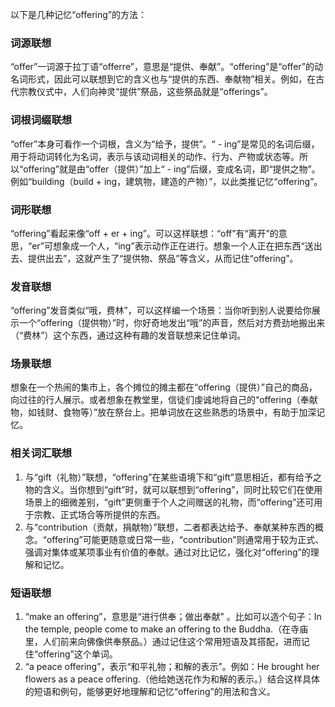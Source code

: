以下是几种记忆“offering”的方法：

### 词源联想
“offer”一词源于拉丁语“offerre”，意思是“提供、奉献”。“offering”是“offer”的动名词形式，因此可以联想到它的含义也与“提供的东西、奉献物”相关。例如，在古代宗教仪式中，人们向神灵“提供”祭品，这些祭品就是“offerings”。

### 词根词缀联想
“offer”本身可看作一个词根，含义为“给予，提供”。“ - ing”是常见的名词后缀，用于将动词转化为名词，表示与该动词相关的动作、行为、产物或状态等。所以“offering”就是由“offer（提供）”加上“ - ing”后缀，变成名词，即“提供之物”。例如“building（build + ing，建筑物，建造的产物）”，以此类推记忆“offering”。

### 词形联想
“offering”看起来像“off + er + ing”。可以这样联想：“off”有“离开”的意思，“er”可想象成一个人，“ing”表示动作正在进行。想象一个人正在把东西“送出去、提供出去”，这就产生了“提供物、祭品”等含义，从而记住“offering”。

### 发音联想
“offering”发音类似“哦，费林”，可以这样编一个场景：当你听到别人说要给你展示一个“offering（提供物）”时，你好奇地发出“哦”的声音，然后对方费劲地搬出来（“费林”）这个东西，通过这种有趣的发音联想来记住单词。

### 场景联想
想象在一个热闹的集市上，各个摊位的摊主都在“offering（提供）”自己的商品，向过往的行人展示。或者想象在教堂里，信徒们虔诚地将自己的“offering（奉献物，如钱财、食物等）”放在祭台上。把单词放在这些熟悉的场景中，有助于加深记忆。

### 相关词汇联想
1. 与“gift（礼物）”联想，“offering”在某些语境下和“gift”意思相近，都有给予之物的含义。当你想到“gift”时，就可以联想到“offering”，同时比较它们在使用场景上的细微差别，“gift”更侧重于个人之间赠送的礼物，而“offering”还可用于宗教、正式场合等所提供的东西。
2. 与“contribution（贡献，捐献物）”联想，二者都表达给予、奉献某种东西的概念。“offering”可能更随意或日常一些，“contribution”则通常用于较为正式、强调对集体或某项事业有价值的奉献。通过对比记忆，强化对“offering”的理解和记忆。

### 短语联想
1. “make an offering”，意思是“进行供奉；做出奉献” 。比如可以造个句子：In the temple, people come to make an offering to the Buddha.（在寺庙里，人们前来向佛像供奉祭品。）通过记住这个常用短语及其搭配，进而记住“offering”这个单词。
2. “a peace offering”，表示“和平礼物；和解的表示”。例如：He brought her flowers as a peace offering.（他给她送花作为和解的表示。）结合这样具体的短语和例句，能够更好地理解和记忆“offering”的用法和含义。 
